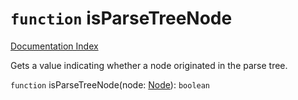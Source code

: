 # `function` isParseTreeNode

[Documentation Index](../README.md)

Gets a value indicating whether a node originated in the parse tree.

`function` isParseTreeNode(node: [Node](../interface.Node/README.md)): `boolean`
